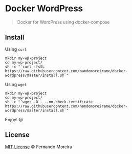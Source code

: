 # Docker WordPress

> Docker for WordPress using docker-compose

## Install

Using `curl`

```
mkdir my-wp-project
cd my-wp-project/
sh -c "`curl -fsSL https://raw.githubusercontent.com/nandomoreirame/docker-wordpress/master/install.sh`"
```

Using `wget`

```
mkdir my-wp-project
cd my-wp-project/
sh -c "`wget -O - --no-check-certificate https://raw.githubusercontent.com/nandomoreirame/docker-wordpress/master/install.sh`"
```

Enjoy! :smiley:

## License

[MIT License](/LICENSE) © Fernando Moreira
